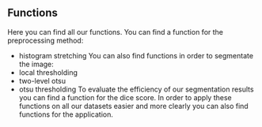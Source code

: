 ## Functions
Here you can find all our functions. You can find a function for the preprocessing method:
- histogram stretching
You can also find functions in order to segmentate the image: 
- local thresholding 
- two-level otsu 
- otsu thresholding
To evaluate the efficiency of our segmentation results you can find a function for the dice score. 
In order to apply these functions on all our datasets easier and more clearly you can also find functions for the application. 